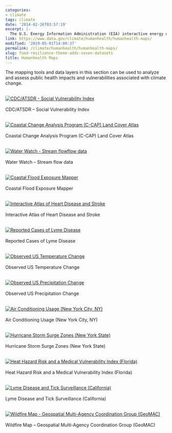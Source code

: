 ```yaml
---
categories:
- climate
tags: climate
date: '2014-02-26T03:57:19'
excerpt: |-
  The U.S. Energy Information Administration (EIA) interactive energy disruption maps combine real-time data feeds from NOAA's National Hurricane Center with more than 20 map layers showing the nation's energy infrastructure and resources. This new tool, available around the clock on the EIA…
link: https://www.data.gov/climate/humanhealth/humanhealth-maps/
modified: '2019-05-01T14:00:37'
permalink: /climate/humanhealth/humanhealth-maps/
slug: food-resilience-theme-adds-seven-datasets
title: Humanhealth Maps
---
```


The mapping tools and data layers in this section can be used to analyze and assess public health impacts and vulnerabilities associated with climate change.

[  
![CDC/ATSDR - Social Vulnerability Index](https://s3-us-gov-west-1.amazonaws.com/cg-0817d6e3-93c4-4de8-8b32-da6919464e61/CDCATSDRSocialVulnerabilityIndex.png "CDC/ATSDR - Social Vulnerability Index")  
](https://svi.cdc.gov/ "CDC/ATSDR - Social Vulnerability Index")  
CDC/ATSDR – Social Vulnerability Index

[  
![Coastal Change Analysis Program (C-CAP) Land Cover Atlas](https://s3-us-gov-west-1.amazonaws.com/cg-0817d6e3-93c4-4de8-8b32-da6919464e61/CoastalChangeAnalysisProgramLandCoverAtlas.png "Coastal Change Analysis Program (C-CAP) Land Cover Atlas")  
](https://coast.noaa.gov/digitalcoast/tools/lca "Coastal Change Analysis Program (C-CAP) Land Cover Atlas")  
Coastal Change Analysis Program (C-CAP) Land Cover Atlas

[  
![Water Watch - Stream flowflow data](https://s3-us-gov-west-1.amazonaws.com/cg-0817d6e3-93c4-4de8-8b32-da6919464e61/WaterWatch.png "Water Watch - Stream flowflow data")  
](https://waterwatch.usgs.gov/new/ "Water Watch - Stream flowflow data")  
Water Watch – Stream flow data

[  
![Coastal Flood Exposure Mapper](https://s3-us-gov-west-1.amazonaws.com/cg-0817d6e3-93c4-4de8-8b32-da6919464e61/ExposureMapper.png "Coastal Flood Exposure Mapper")  
](https://www.coast.noaa.gov/floodexposure/#/map "Coastal Flood Exposure Mapper")  
Coastal Flood Exposure Mapper

[  
![Interactive Atlas of Heart Disease and Stroke](https://s3-us-gov-west-1.amazonaws.com/cg-0817d6e3-93c4-4de8-8b32-da6919464e61/HeartDiseaseStroke.png "Interactive Atlas of Heart Disease and Stroke")  
](https://www.cdc.gov/dhdsp/maps/atlas/index.htm "Interactive Atlas of Heart Disease and Stroke")  
Interactive Atlas of Heart Disease and Stroke

[  
![Reported Cases of Lyme Disease](https://s3-us-gov-west-1.amazonaws.com/cg-0817d6e3-93c4-4de8-8b32-da6919464e61/LymeDisease.png "Reported Cases of Lyme Disease")  
](https://www.cdc.gov/lyme/stats/maps/map2013.html "Reported Cases of Lyme Disease")  
Reported Cases of Lyme Disease

[  
![Observed US Temperature Change](https://s3-us-gov-west-1.amazonaws.com/cg-0817d6e3-93c4-4de8-8b32-da6919464e61/USTemperatureChange.png "Observed US Temperature Change")  
](https://nca2014.globalchange.gov/report/our-changing-climate/recent-us-temperature-trends#graphic-16683 "Observed US Temperature Change")  
Observed US Temperature Change

[  
![Observed US Precipitation Change](https://s3-us-gov-west-1.amazonaws.com/cg-0817d6e3-93c4-4de8-8b32-da6919464e61/USPrecipitationChange.png "Observed US Precipitation Change")  
](https://nca2014.globalchange.gov/report/our-changing-climate/precipitation-change#intro-section-2 "Observed US Precipitation Change")  
Observed US Precipitation Change

[  
![Air Conditioning Usage (New York City, NY)](https://s3-us-gov-west-1.amazonaws.com/cg-0817d6e3-93c4-4de8-8b32-da6919464e61/NYC_EnvironmentHealth.png "Air Conditioning Usage (New York City, NY)")  
](https://a816-dohbesp.nyc.gov/IndicatorPublic/VisualizationData.aspx?id=2104,719b87,107,Summarize "Air Conditioning Usage (New York City, NY)")  
Air Conditioning Usage (New York City, NY)

[  
![Hurricane Storm Surge Zones (New York State)](https://s3-us-gov-west-1.amazonaws.com/cg-0817d6e3-93c4-4de8-8b32-da6919464e61/NY_HurricaneStormSurge.png "Hurricane Storm Surge Zones (New York State)")  
](https://www.dec.ny.gov/docs/administration_pdf/ssurgezones.pdf "Hurricane Storm Surge Zones (New York State)")  
Hurricane Storm Surge Zones (New York State)

[  
![Heat Hazard Risk and a Medical Vulnerability Index (Florida)](https://s3-us-gov-west-1.amazonaws.com/cg-0817d6e3-93c4-4de8-8b32-da6919464e61/Floria_HeatHazardRisk2100.png "Heat Hazard Risk and a Medical Vulnerability Index (Florida)")  
](https://www.floridahealth.gov/environmental-health/climate-and-health/_documents/climate-sensitive-hazards-in-florida-final-report-8.pdf "Heat Hazard Risk and a Medical Vulnerability Index (Florida)")  
Heat Hazard Risk and a Medical Vulnerability Index (Florida)

[  
![Lyme Disease and Tick Surveillance (California)](https://s3-us-gov-west-1.amazonaws.com/cg-0817d6e3-93c4-4de8-8b32-da6919464e61/LymeDisease_California.png "Lyme Disease and Tick Surveillance (California)")  
](https://cdphgis.maps.arcgis.com/apps/SocialMedia/index.html?appid=8d99fb1135d1424f9d8a8711acb7d459 "Lyme Disease and Tick Surveillance (California)")  
Lyme Disease and Tick Surveillance (California)

[  
![Wildfire Map - Geospatial Multi-Agency Coordination Group (GeoMAC)](https://s3-us-gov-west-1.amazonaws.com/cg-0817d6e3-93c4-4de8-8b32-da6919464e61/GEOMAC_fire.png "Wildfire Map - Geospatial Multi-Agency Coordination Group (GeoMAC)")  
](https://www.geomac.gov/viewer/viewer.shtml "Wildfire Map - Geospatial Multi-Agency Coordination Group (GeoMAC)")  
Wildfire Map – Geospatial Multi-Agency Coordination Group (GeoMAC)

